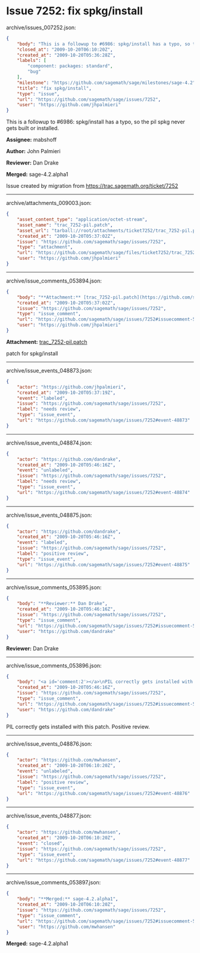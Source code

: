# Issue 7252: fix spkg/install

archive/issues_007252.json:
```json
{
    "body": "This is a followup to #6986: spkg/install has a typo, so the pil spkg never gets built or installed.\n\n**Assignee:** mabshoff\n\n**Author:** John Palmieri\n\n**Reviewer:** Dan Drake\n\n**Merged:** sage-4.2.alpha1\n\nIssue created by migration from https://trac.sagemath.org/ticket/7252\n\n",
    "closed_at": "2009-10-20T06:10:20Z",
    "created_at": "2009-10-20T05:36:28Z",
    "labels": [
        "component: packages: standard",
        "bug"
    ],
    "milestone": "https://github.com/sagemath/sage/milestones/sage-4.2",
    "title": "fix spkg/install",
    "type": "issue",
    "url": "https://github.com/sagemath/sage/issues/7252",
    "user": "https://github.com/jhpalmieri"
}
```
This is a followup to #6986: spkg/install has a typo, so the pil spkg never gets built or installed.

**Assignee:** mabshoff

**Author:** John Palmieri

**Reviewer:** Dan Drake

**Merged:** sage-4.2.alpha1

Issue created by migration from https://trac.sagemath.org/ticket/7252





---

archive/attachments_009003.json:
```json
{
    "asset_content_type": "application/octet-stream",
    "asset_name": "trac_7252-pil.patch",
    "asset_url": "tarball://root/attachments/ticket7252/trac_7252-pil.patch",
    "created_at": "2009-10-20T05:37:02Z",
    "issue": "https://github.com/sagemath/sage/issues/7252",
    "type": "attachment",
    "url": "https://github.com/sagemath/sage/files/ticket7252/trac_7252-pil.patch",
    "user": "https://github.com/jhpalmieri"
}
```



---

archive/issue_comments_053894.json:
```json
{
    "body": "**Attachment:** [trac_7252-pil.patch](https://github.com/sagemath/sage/files/ticket7252/trac_7252-pil.patch)\n\npatch for spkg/install",
    "created_at": "2009-10-20T05:37:02Z",
    "issue": "https://github.com/sagemath/sage/issues/7252",
    "type": "issue_comment",
    "url": "https://github.com/sagemath/sage/issues/7252#issuecomment-53894",
    "user": "https://github.com/jhpalmieri"
}
```

**Attachment:** [trac_7252-pil.patch](https://github.com/sagemath/sage/files/ticket7252/trac_7252-pil.patch)

patch for spkg/install



---

archive/issue_events_048873.json:
```json
{
    "actor": "https://github.com/jhpalmieri",
    "created_at": "2009-10-20T05:37:19Z",
    "event": "labeled",
    "issue": "https://github.com/sagemath/sage/issues/7252",
    "label": "needs review",
    "type": "issue_event",
    "url": "https://github.com/sagemath/sage/issues/7252#event-48873"
}
```



---

archive/issue_events_048874.json:
```json
{
    "actor": "https://github.com/dandrake",
    "created_at": "2009-10-20T05:46:16Z",
    "event": "unlabeled",
    "issue": "https://github.com/sagemath/sage/issues/7252",
    "label": "needs review",
    "type": "issue_event",
    "url": "https://github.com/sagemath/sage/issues/7252#event-48874"
}
```



---

archive/issue_events_048875.json:
```json
{
    "actor": "https://github.com/dandrake",
    "created_at": "2009-10-20T05:46:16Z",
    "event": "labeled",
    "issue": "https://github.com/sagemath/sage/issues/7252",
    "label": "positive review",
    "type": "issue_event",
    "url": "https://github.com/sagemath/sage/issues/7252#event-48875"
}
```



---

archive/issue_comments_053895.json:
```json
{
    "body": "**Reviewer:** Dan Drake",
    "created_at": "2009-10-20T05:46:16Z",
    "issue": "https://github.com/sagemath/sage/issues/7252",
    "type": "issue_comment",
    "url": "https://github.com/sagemath/sage/issues/7252#issuecomment-53895",
    "user": "https://github.com/dandrake"
}
```

**Reviewer:** Dan Drake



---

archive/issue_comments_053896.json:
```json
{
    "body": "<a id='comment:2'></a>\nPIL correctly gets installed with this patch. Positive review.",
    "created_at": "2009-10-20T05:46:16Z",
    "issue": "https://github.com/sagemath/sage/issues/7252",
    "type": "issue_comment",
    "url": "https://github.com/sagemath/sage/issues/7252#issuecomment-53896",
    "user": "https://github.com/dandrake"
}
```

<a id='comment:2'></a>
PIL correctly gets installed with this patch. Positive review.



---

archive/issue_events_048876.json:
```json
{
    "actor": "https://github.com/mwhansen",
    "created_at": "2009-10-20T06:10:20Z",
    "event": "unlabeled",
    "issue": "https://github.com/sagemath/sage/issues/7252",
    "label": "positive review",
    "type": "issue_event",
    "url": "https://github.com/sagemath/sage/issues/7252#event-48876"
}
```



---

archive/issue_events_048877.json:
```json
{
    "actor": "https://github.com/mwhansen",
    "created_at": "2009-10-20T06:10:20Z",
    "event": "closed",
    "issue": "https://github.com/sagemath/sage/issues/7252",
    "type": "issue_event",
    "url": "https://github.com/sagemath/sage/issues/7252#event-48877"
}
```



---

archive/issue_comments_053897.json:
```json
{
    "body": "**Merged:** sage-4.2.alpha1",
    "created_at": "2009-10-20T06:10:20Z",
    "issue": "https://github.com/sagemath/sage/issues/7252",
    "type": "issue_comment",
    "url": "https://github.com/sagemath/sage/issues/7252#issuecomment-53897",
    "user": "https://github.com/mwhansen"
}
```

**Merged:** sage-4.2.alpha1
